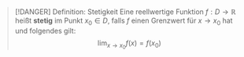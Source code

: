 > [!DANGER] Definition: Stetigkeit
> Eine reellwertige Funktion $f: D \to \mathbb{R}$ heißt **stetig** im Punkt $x_0\in D$, falls $f$ einen Grenzwert für $x \to x_0$ hat und folgendes gilt:
> $$\lim_{x\to x_0} f(x) = f(x_0)$$

